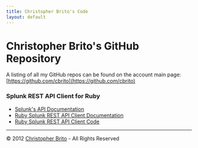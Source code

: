 ```yaml
---
title: Christopher Brito's Code
layout: default
---
```

# Christopher Brito's GitHub Repository

A listing of all my GitHub repos can be found on the account main page: [https://github.com/cbrito](https://github.com/cbrito)

### Splunk REST API Client for Ruby
* [Splunk's API Documentation](http://docs.splunk.com/Documentation/Splunk/latest/RESTAPI/RESTcontents)
* [Ruby Splunk REST API Client Documentation](http://cbrito.github.com/splunk-client)
* [Ruby Splunk REST API Client Code](http://github.com/cbrito/splunk-client)


---
© 2012 [Christopher Brito](http://christopherbrito.com) - All Rights Reserved